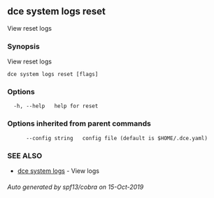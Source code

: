 ## dce system logs reset

View reset logs

### Synopsis

View reset logs

```
dce system logs reset [flags]
```

### Options

```
  -h, --help   help for reset
```

### Options inherited from parent commands

```
      --config string   config file (default is $HOME/.dce.yaml)
```

### SEE ALSO

* [dce system logs](dce_system_logs.md)	 - View logs

###### Auto generated by spf13/cobra on 15-Oct-2019
